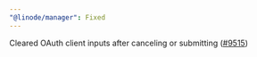 ```yaml
---
"@linode/manager": Fixed
---
```


Cleared OAuth client inputs after canceling or submitting ([#9515](https://github.com/linode/manager/pull/9515))
